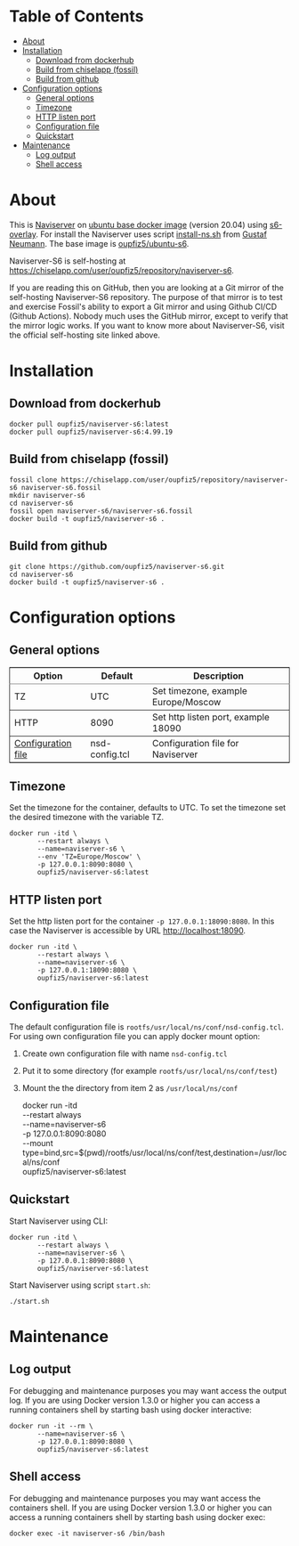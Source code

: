 # Table of Contents

-   [About](#orgb0dc2bd)
-   [Installation](#orgc7a0704)
    -   [Download from dockerhub](#orgbceaabf)
    -   [Build from chiselapp (fossil)](#org4ca29c2)
    -   [Build from github](#org12c6716)
-   [Configuration options](#org8465e6b)
    -   [General options](#org06fe7c7)
    -   [Timezone](#org0f620cf)
    -   [HTTP listen port](#org0927e4d)
    -   [Configuration file](#orgda16169)
    -   [Quickstart](#org86c7cfe)
-   [Maintenance](#orgb45184f)
    -   [Log output](#org252df2c)
    -   [Shell access](#orgf04525d)



<a id="orgb0dc2bd"></a>

# About

This is [Naviserver](https://wiki.tcl-lang.org/page/NaviServer) on [ubuntu base docker image](https://hub.docker.com/_/ubuntu) (version 20.04) using [s6-overlay](https://github.com/just-containers/s6-overlay).
For install the Naviserver uses script [install-ns.sh](https://github.com/gustafn/install-ns/blob/master/install-oacs.sh) from [Gustaf Neumann](https://github.com/gustafn/install-ns).
The base image is [oupfiz5/ubuntu-s6](https://hub.docker.com/r/oupfiz5/ubuntu-s6).

Naviserver-S6 is self-hosting at <https://chiselapp.com/user/oupfiz5/repository/naviserver-s6>.

If you are reading this on GitHub, then you are looking at a Git mirror of the self-hosting Naviserver-S6 repository.  The purpose of that mirror is to test and exercise Fossil's ability to export a Git mirror and using Github CI/CD  (Github Actions). Nobody much uses the GitHub mirror, except to verify that the mirror logic works. If you want to know more about Naviserver-S6, visit the official self-hosting site linked above.


<a id="orgc7a0704"></a>

# Installation


<a id="orgbceaabf"></a>

## Download from dockerhub

    docker pull oupfiz5/naviserver-s6:latest
    docker pull oupfiz5/naviserver-s6:4.99.19


<a id="org4ca29c2"></a>

## Build from chiselapp (fossil)

    fossil clone https://chiselapp.com/user/oupfiz5/repository/naviserver-s6 naviserver-s6.fossil
    mkdir naviserver-s6
    cd naviserver-s6
    fossil open naviserver-s6/naviserver-s6.fossil
    docker build -t oupfiz5/naviserver-s6 .


<a id="org12c6716"></a>

## Build from github

    git clone https://github.com/oupfiz5/naviserver-s6.git
    cd naviserver-s6
    docker build -t oupfiz5/naviserver-s6 .


<a id="org8465e6b"></a>

# Configuration options


<a id="org06fe7c7"></a>

## General options

<table border="2" cellspacing="0" cellpadding="6" rules="groups" frame="hsides">


<colgroup>
<col  class="org-left" />

<col  class="org-left" />

<col  class="org-left" />
</colgroup>
<thead>
<tr>
<th scope="col" class="org-left">Option</th>
<th scope="col" class="org-left">Default</th>
<th scope="col" class="org-left">Description</th>
</tr>
</thead>

<tbody>
<tr>
<td class="org-left">TZ</td>
<td class="org-left">UTC</td>
<td class="org-left">Set timezone, example Europe/Moscow</td>
</tr>
</tbody>

<tbody>
<tr>
<td class="org-left">HTTP</td>
<td class="org-left">8090</td>
<td class="org-left">Set http listen port, example 18090</td>
</tr>
</tbody>

<tbody>
<tr>
<td class="org-left"><a href="#orgda16169">Configuration file</a></td>
<td class="org-left">nsd-config.tcl</td>
<td class="org-left">Configuration file for Naviserver</td>
</tr>
</tbody>
</table>


<a id="org0f620cf"></a>

## Timezone

Set the timezone for the container, defaults to UTC. To set the timezone set the desired timezone with the variable TZ.

    docker run -itd \
           --restart always \
           --name=naviserver-s6 \
           --env 'TZ=Europe/Moscow' \
           -p 127.0.0.1:8090:8080 \
           oupfiz5/naviserver-s6:latest


<a id="org0927e4d"></a>

## HTTP listen port

Set the http listen port for the container `-p 127.0.0.1:18090:8080`.
In this case the Naviserver is accessible by URL [http://localhost:18090](http://localhost:8090).

    docker run -itd \
           --restart always \
           --name=naviserver-s6 \
           -p 127.0.0.1:18090:8080 \
           oupfiz5/naviserver-s6:latest


<a id="orgda16169"></a>

## Configuration file

The default configuration file is `rootfs/usr/local/ns/conf/nsd-config.tcl`.
For using own configuration file you can apply docker mount option:

1.  Create own configuration file with name `nsd-config.tcl`
2.  Put it to some directory (for example `rootfs/usr/local/ns/conf/test`)
3.  Mount the the directory from item 2 as `/usr/local/ns/conf`

    docker run -itd \
           --restart always \
           --name=naviserver-s6  \
           -p 127.0.0.1:8090:8080 \
           --mount type=bind,src=$(pwd)/rootfs/usr/local/ns/conf/test,destination=/usr/local/ns/conf \
           oupfiz5/naviserver-s6:latest


<a id="org86c7cfe"></a>

## Quickstart

Start Naviserver using CLI:

    docker run -itd \
           --restart always \
           --name=naviserver-s6 \
           -p 127.0.0.1:8090:8080 \
           oupfiz5/naviserver-s6:latest

Start Naviserver using script `start.sh`:

    ./start.sh


<a id="orgb45184f"></a>

# Maintenance


<a id="org252df2c"></a>

## Log output

For debugging and maintenance purposes you may want access the output
log. If you are using Docker version 1.3.0 or higher you can access a
running containers shell by starting bash using docker interactive:

    docker run -it --rm \
           --name=naviserver-s6 \
           -p 127.0.0.1:8090:8080 \
           oupfiz5/naviserver-s6:latest


<a id="orgf04525d"></a>

## Shell access

For debugging and maintenance purposes you may want access the containers shell. If you are using Docker version 1.3.0 or higher you can access a running containers shell by starting bash using docker exec:

    docker exec -it naviserver-s6 /bin/bash
